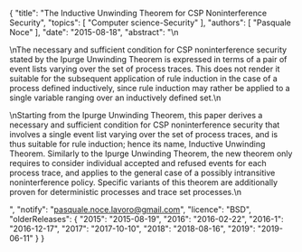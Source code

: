 {
    "title": "The Inductive Unwinding Theorem for CSP Noninterference Security",
    "topics": [
        "Computer science-Security"
    ],
    "authors": [
        "Pasquale Noce"
    ],
    "date": "2015-08-18",
    "abstract": "\n<p>\nThe necessary and sufficient condition for CSP noninterference security stated by the Ipurge Unwinding Theorem is expressed in terms of a pair of event lists varying over the set of process traces. This does not render it suitable for the subsequent application of rule induction in the case of a process defined inductively, since rule induction may rather be applied to a single variable ranging over an inductively defined set.\n</p><p>\nStarting from the Ipurge Unwinding Theorem, this paper derives a necessary and sufficient condition for CSP noninterference security that involves a single event list varying over the set of process traces, and is thus suitable for rule induction; hence its name, Inductive Unwinding Theorem. Similarly to the Ipurge Unwinding Theorem, the new theorem only requires to consider individual accepted and refused events for each process trace, and applies to the general case of a possibly intransitive noninterference policy. Specific variants of this theorem are additionally proven for deterministic processes and trace set processes.\n</p>",
    "notify": "pasquale.noce.lavoro@gmail.com",
    "licence": "BSD",
    "olderReleases": {
        "2015": "2015-08-19",
        "2016": "2016-02-22",
        "2016-1": "2016-12-17",
        "2017": "2017-10-10",
        "2018": "2018-08-16",
        "2019": "2019-06-11"
    }
}